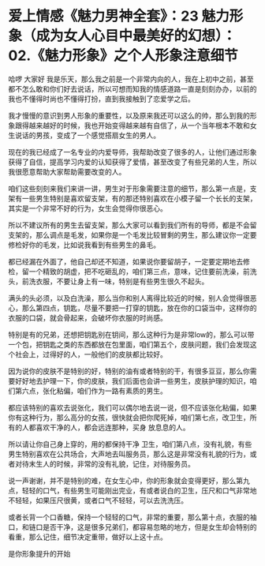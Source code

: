 # 爱上情感《魅力男神全套》：23 魅力形象（成为女人心目中最美好的幻想）：02.《魅力形象》之个人形象注意细节

哈啰 大家好 我是乐天，那么我之前是一个非常内向的人，我在上初中之前，甚至都不怎么敢和你们好去说话，所以可想而知我的情感道路一直是刻刻办办，以前的我也不懂得时尚也不懂得打扮，直到我接触到了恋爱学之后。

我才慢慢的意识到男人形象的重要性，以及原来我还可以这么的帅，那么到我的形象跟得越来越好的时候，我也开始变得越来越有自信了，从一个当年根本不敢和女生说话的男孩，变成了一个感觉搭扇女生的男人。

现在的我已经成了一名专业的内爱导师，我帮助改变了很多的人，让他们通过形象获得了自信，提高学习内爱的认知获得了爱情，甚至改变了有些兄弟的人生，所以我很愿意帮助大家帮助需要改变的人。

咱们这些刻刻来我们来讲一讲，男生对于形象需要注意的细节，那么第一点是，支架有一些男生特别是喜欢留支架，有的那还特别喜欢在小模子留一个长长的支架，其实是一个非常不好的行为，女生会觉得你很恶心。

所以不建议所有的男生去留支架，那么大家可以看到我们所有的导师，都是不会留支架的，那么调点是毛发，如果你是一个毛发比较冒剩的男生，那么建议你一定要修检好你的毛发，比如说我看到有些男生的鼻毛。

都已经漏在外面了，他自己却还不知道，如果说你要留胡子，一定要定期地去修检，留一个精致的胡虚，把不吃砸乱的，咱们第三点，意味，记住要前洗澡，前洗头，前洗衣服，不要让身上有一味，特别是有些男生很久不起头。

满头的头必须，以及白洗澡，那么当你和别人离得比较近的时候，别人会觉得很恶心，那么第四点，钥匙，尽量不要把一打穿的钥匙，放在你的口袋当中，这样你的衣服的口袋，就会骨起来，会破坏你衣服的时尚感。

特别是有的兄弟，还想把钥匙别在钥间，那么这种行为是非常low的，那么可以带一个包，把钥匙之类的东西都放在包里面，咱们第五个，皮肤问题，我们会发现这个社会上，过得好的人，一般他们的皮肤都比较好。

因为说你的皮肤不是特别的好，特别的油有或者特别的干，有很多豆豆，那么你需要好好地去护理一下，你的皮肤，我们后面也会讲一些男生，皮肤护理的知识，咱们第六点，张化粘偏，咱们作为一路有素质的男生。

都应该特别的喜欢去说张化，我们可以偶尔地去说一说，但不应该张化粘偏，如果你有这种行为，那么高分的女孩，很快就会把你爬死掉，咱们第七点，改卫生，所有的人都喜欢干净的人，都会远连那种，买身 放息息的人。

所以请让你自己身上穿的，用的都保持干净 卫生，咱们第八点，没有礼貌，有些男生特别喜欢在公共场合，大声地去叫服务员，那么这是非常没有礼貌的行为，或者对待末生人的时候，非常的没有礼貌，记住，对待服务员。

说一声谢谢，并不是特别的难，在女生心中，你的形象就会变得更好，那么第九点，轻轻的口气，有些男生可能刚出完业，有或者说白的卫生，压尺和口气非常地不轻轻，如果压尺很黄，或者口气不轻轻，可以去洗洗压。

或者长背一个口香糖，保持一个轻轻的口气，非常的重要，那么第十点，衣服的袖口，和链口是否干净，这是很多兄弟们，都容易忽略的地方，但是女生却会特别的看重，那么记住，细节决定重带，做好以上这十点。

是你形象提升的开始